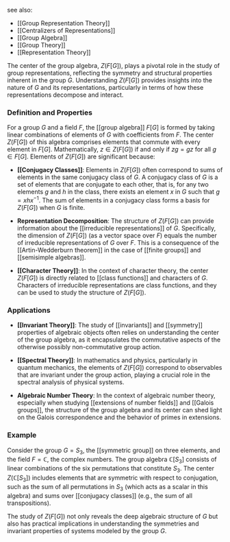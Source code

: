 
see also:
- [[Group Representation Theory]]
- [[Centralizers of Representations]]
- [[Group Algebra]]
- [[Group Theory]]
- [[Representation Theory]]

The center of the group algebra, $Z(F[G])$, plays a pivotal role in the study of group representations, reflecting the symmetry and structural properties inherent in the group $G$. Understanding $Z(F[G])$ provides insights into the nature of $G$ and its representations, particularly in terms of how these representations decompose and interact.

### Definition and Properties

For a group $G$ and a field $F$, the [[group algebra]] $F[G]$ is formed by taking linear combinations of elements of $G$ with coefficients from $F$. The center $Z(F[G])$ of this algebra comprises elements that commute with every element in $F[G]$. Mathematically, $z \in Z(F[G])$ if and only if $zg = gz$ for all $g \in F[G]$. Elements of $Z(F[G])$ are significant because:

- **[[Conjugacy Classes]]**: Elements in $Z(F[G])$ often correspond to sums of elements in the same conjugacy class of $G$. A conjugacy class of $G$ is a set of elements that are conjugate to each other, that is, for any two elements $g$ and $h$ in the class, there exists an element $x$ in $G$ such that $g = xhx^{-1}$. The sum of elements in a conjugacy class forms a basis for $Z(F[G])$ when $G$ is finite.
  
- **Representation Decomposition**: The structure of $Z(F[G])$ can provide information about the [[irreducible representations]] of $G$. Specifically, the dimension of $Z(F[G])$ (as a vector space over $F$) equals the number of irreducible representations of $G$ over $F$. This is a consequence of the [[Artin-Wedderburn theorem]] in the case of [[finite groups]] and [[semisimple algebras]].

- **[[Character Theory]]**: In the context of character theory, the center $Z(F[G])$ is directly related to [[class functions]] and characters of $G$. Characters of irreducible representations are class functions, and they can be used to study the structure of $Z(F[G])$.

### Applications

- **[[Invariant Theory]]**: The study of [[invariants]] and [[symmetry]] properties of algebraic objects often relies on understanding the center of the group algebra, as it encapsulates the commutative aspects of the otherwise possibly non-commutative group action.

- **[[Spectral Theory]]**: In mathematics and physics, particularly in quantum mechanics, the elements of $Z(F[G])$ correspond to observables that are invariant under the group action, playing a crucial role in the spectral analysis of physical systems.

- **Algebraic Number Theory**: In the context of algebraic number theory, especially when studying [[extensions of number fields]] and [[Galois groups]], the structure of the group algebra and its center can shed light on the Galois correspondence and the behavior of primes in extensions.

### Example

Consider the group $G = S_3$, the [[symmetric group]] on three elements, and the field $F = \mathbb{C}$, the complex numbers. The group algebra $\mathbb{C}[S_3]$ consists of linear combinations of the six permutations that constitute $S_3$. The center $Z(\mathbb{C}[S_3])$ includes elements that are symmetric with respect to conjugation, such as the sum of all permutations in $S_3$ (which acts as a scalar in this algebra) and sums over [[conjugacy classes]] (e.g., the sum of all transpositions).

The study of $Z(F[G])$ not only reveals the deep algebraic structure of $G$ but also has practical implications in understanding the symmetries and invariant properties of systems modeled by the group $G$.